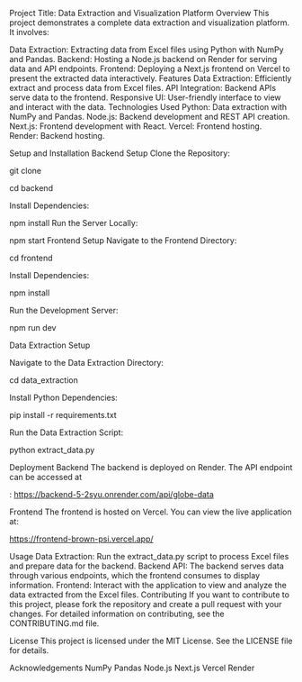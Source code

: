 Project Title: Data Extraction and Visualization Platform
Overview
This project demonstrates a complete data extraction and visualization platform. It involves:

Data Extraction: Extracting data from Excel files using Python with NumPy and Pandas.
Backend: Hosting a Node.js backend on Render for serving data and API endpoints.
Frontend: Deploying a Next.js frontend on Vercel to present the extracted data interactively.
Features
Data Extraction: Efficiently extract and process data from Excel files.
API Integration: Backend APIs serve data to the frontend.
Responsive UI: User-friendly interface to view and interact with the data.
Technologies Used
Python: Data extraction with NumPy and Pandas.
Node.js: Backend development and REST API creation.
Next.js: Frontend development with React.
Vercel: Frontend hosting.
Render: Backend hosting.


Setup and Installation
Backend Setup
Clone the Repository:


git clone <repository-url>


cd backend

Install Dependencies:

npm install
Run the Server Locally:


npm start
Frontend Setup
Navigate to the Frontend Directory:

cd frontend


Install Dependencies:


npm install


Run the Development Server:


npm run dev


Data Extraction Setup


Navigate to the Data Extraction Directory:


cd data_extraction

Install Python Dependencies:


pip install -r requirements.txt

Run the Data Extraction Script:


python extract_data.py

Deployment
Backend
The backend is deployed on Render. The API endpoint can be accessed at


: https://backend-5-2syu.onrender.com/api/globe-data

Frontend
The frontend is hosted on Vercel. You can view the live application at:


https://frontend-brown-psi.vercel.app/

Usage
Data Extraction: Run the extract_data.py script to process Excel files and prepare data for the backend.
Backend API: The backend serves data through various endpoints, which the frontend consumes to display information.
Frontend: Interact with the application to view and analyze the data extracted from the Excel files.
Contributing
If you want to contribute to this project, please fork the repository and create a pull request with your changes. For detailed information on contributing, see the CONTRIBUTING.md file.

License
This project is licensed under the MIT License. See the LICENSE file for details.

Acknowledgements
NumPy
Pandas
Node.js
Next.js
Vercel
Render
